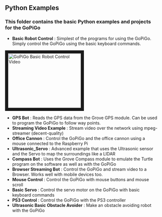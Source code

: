 ## Python Examples
### This folder contains the basic Python examples and projects for the GoPiGo

- **Basic Robot Control** : Simplest of the programs for using the GoPiGo. Simply control the GoPiGo using the basic keyboard commands.

<a href="http://www.youtube.com/watch?feature=player_embedded&v=9s4MbPS8MfE" target="_blank"><img src="http://img.youtube.com/vi/9s4MbPS8MfE/0.jpg" 
alt="GoPiGo Basic Robot Control Video" width="240" height="180" border="10" /></a>

- **GPS Bot** : Reads the GPS data from the Grove GPS module. Can be used to program the GoPiGo to follow way points.
- **Streaming Video Example** : Stream video over the network using mpeg-streamer (decent-quality)
- **Office Cannon** : Control the GoPiGo and the office cannon using a mouse connected to the Raspberry Pi
- **Ultrasonic_Servo** : Advanced example that uses the Ultrasonic sensor and the Servo to map the surroundings like a LIDAR
- **Compass Bot** : Uses the Grove Compass module to emulate the Turtle program on the software as well as with the GoPiGo
- **Browser Streaming Bot** : Control the GoPiGo and stream video to a Browser. Works well with mobile devices too.
- **Mouse Control** : Control the GoPiGo with mouse buttons and mouse scroll
- **Basic Servo** : Control the servo motor on the GoPiGo with basic keyboard commands
- **PS3 Control** : Control the GoPiGo with the PS3 controller
- **Ultrasonic Basic Obstacle Avoider** : Make an obstacle avoiding robot with the GoPiGo